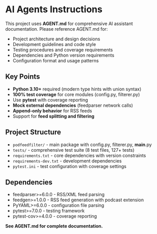 # AI Agents Instructions

This project uses **AGENT.md** for comprehensive AI assistant documentation. Please reference AGENT.md for:

- Project architecture and design decisions
- Development guidelines and code style
- Testing procedures and coverage requirements
- Dependencies and Python version requirements
- Configuration format and usage patterns

## Key Points

- **Python 3.10+** required (modern type hints with union syntax)
- **100% test coverage** for core modules (config.py, filterer.py)
- Use **pytest** with coverage reporting
- **Mock external dependencies** (feedparser network calls)
- **Append-only behavior** for RSS feeds
- Support for **feed splitting and filtering**

## Project Structure

- `podfeedfilter/` - main package with config.py, filterer.py, __main__.py
- `tests/` - comprehensive test suite (8 test files, 127+ tests)
- `requirements.txt` - core dependencies with version constraints
- `requirements-dev.txt` - development dependencies
- `pytest.ini` - test configuration with coverage settings

## Dependencies

- feedparser>=6.0.0 - RSS/XML feed parsing
- feedgen>=1.0.0 - RSS feed generation with podcast extension
- PyYAML>=6.0.0 - configuration file parsing
- pytest>=7.0.0 - testing framework
- pytest-cov>=4.0.0 - coverage reporting

**See AGENT.md for complete documentation.**
